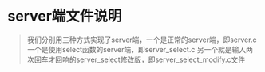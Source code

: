 # server端文件说明
> 我们分别用三种方式实现了server端，一个是正常的server端，即server.c
> 一个是使用select函数的server端，即server_select.c
> 另一个就是输入两次回车才回响的server_select修改版，即server_select_modify.c文件
